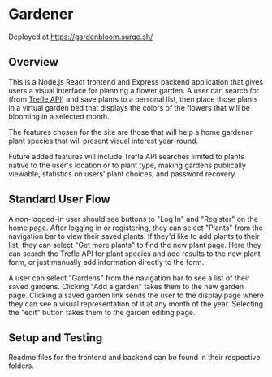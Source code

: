 # Gardener

Deployed at https://gardenbloom.surge.sh/

## Overview

This is a Node.js React frontend and Express backend application that gives users a visual interface for planning a flower garden. A user can search for (from [Trefle API](https://trefle.io//api/v1)) and save plants to a personal list, then place those plants in a virtual garden bed that displays the colors of the flowers that will be blooming in a selected month.

The features chosen for the site are those that will help a home gardener plant species that will present visual interest year-round.

Future added features will include Trefle API searches limited to plants native to the user's location or to plant type, making gardens publically viewable, statistics on users' plant choices, and password recovery.

## Standard User Flow

A non-logged-in user should see buttons to "Log In" and "Register" on the home page. After logging in or registering, they can select "Plants" from the navigation bar to view their saved plants. If they'd like to add plants to their list, they can select "Get more plants" to find the new plant page. Here they can search the Trefle API for plant species and add results to the new plant form, or just manually add information directly to the form.

A user can select "Gardens" from the navigation bar to see a list of their saved gardens. Clicking "Add a garden" takes them to the new garden page. Clicking a saved garden link sends the user to the display page where they can see a visual representation of it at any month of the year. Selecting the "edit" button takes them to the garden editing page.

## Setup and Testing

Readme files for the frontend and backend can be found in their respective folders.
